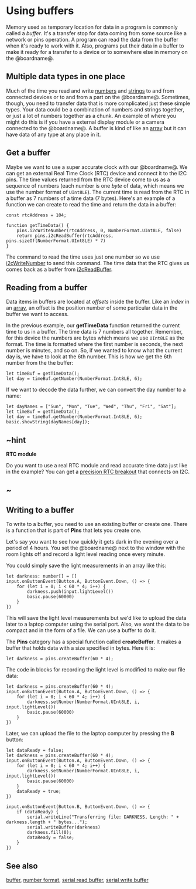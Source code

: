 # Using buffers

Memory used as temporary location for data in a program is commonly called a _buffer_. It's a transfer stop for data coming from some source like a network or pins operation. A program can read the data from the buffer when it's ready to work with it. Also, programs put their data in a buffer to make it ready for a transfer to a device or to somewhere else in memory on the @boardname@.

## Multiple data types in one place

Much of the time you read and write [numbers](/types/number) and [strings](/types/string) to and from connected devices or to and from a part on the @boardname@. Sometimes, though, you need to transfer data that is more complicated just these simple types. Your data could be a combination of numbers and strings together, or just a lot of numbers together as a chunk. An example of where you might do this is if you have a external display module or a camera connected to the @boardname@. A buffer is kind of like an [array](/types/array) but it can have data of any type at any place in it.

## Get a buffer

Maybe we want to use a super accurate clock with our @boardname@. We can get an external Real Time Clock (RTC) device and connect it to the I2C pins. The time values returned from the RTC device come to us as a sequence of numbers (each number is one _byte_ of data, which means we use the number format of `UInt8LE`). The current time is read from the RTC in a buffer as 7 numbers of a time data (7 bytes). Here's an example of a function we can create to read the time and return the data in a buffer:

```typescript-ignore
const rtcAddress = 104;

function getTimeData() {
    pins.i2cWriteNumber(rtcAddress, 0, NumberFormat.UInt8LE, false)
    return pins.i2cReadBuffer(rtcAddress, pins.sizeOf(NumberFormat.UInt8LE) * 7)
}
```

The command to read the time uses just one number so we use [i2cWriteNumber](/reference/pins/i2c-write-number) to send this command. The time data that the RTC gives us comes back as a buffer from [i2cReadBuffer](/reference/pins/i2c-read-buffer).

## Reading from a buffer

Data items in buffers are located at _offsets_ inside the buffer. Like an _index_ in an [array](/types/array), an offset is the position number of some particular data in the buffer we want to access.

In the previous example, our **getTimeData** function returned the current time to us in a buffer. The time data is 7 numbers all together. Remember, for this device the numbers are bytes which means we use `UInt8LE` as the format. The time is formatted where the first number is seconds, the next number is minutes, and so on. So, if we wanted to know what the current day is, we have to look at the 6th number. This is how we get the 6th number from the the buffer:

```typescript-ignore
let timeBuf = getTimeData();
let day = timeBuf.getNumber(NumberFormat.Int8LE, 6);
```

If we want to decode the data further, we can convert the day number to a name:

```typescript-ignore
let dayNames = ["Sun", "Mon", "Tue", "Wed", "Thu", "Fri", "Sat"];
let timeBuf = getTimeData();
let day = timeBuf.getNumber(NumberFormat.Int8LE, 6);
basic.showString(dayNames[day]);
```

## ~hint
**RTC module**

Do you want to use a real RTC module and read accurate time data just like in the example? You can get a [precision RTC breakout](https://www.adafruit.com/product/3013) that connects on I2C.
## ~

## Writing to a buffer

To write to a buffer, you need to use an existing buffer or create one. There is a function that is part of **Pins** that lets you create one.

Let's say you want to see how quickly it gets dark in the evening over  a period of 4 hours. You set the @boardname@ next to the window with the room lights off and record a light level reading once every minute.

You could simply save the light measurements in an array like this:

```blocks
let darkness: number[] = []
input.onButtonEvent(Button.A, ButtonEvent.Down, () => {
    for (let i = 0; i < 60 * 4; i++) {
        darkness.push(input.lightLevel())
        basic.pause(60000)
    }
})
```

This will save the light level measurements but we'd like to upload the data later to a laptop computer using the serial port. Also, we want the data to be compact and in the form of a file. We can use a buffer to do it.

The **Pins** category has a special function called **createBuffer**. It makes a buffer that holds data with a size specified in bytes. Here it is:

```typescript-ignore
let darkness = pins.createBuffer(60 * 4);
```

The code in blocks for recording the light level is modified to make our file data:

```typescript-ignore
let darkness = pins.createBuffer(60 * 4);
input.onButtonEvent(Button.A, ButtonEvent.Down, () => {
    for (let i = 0; i < 60 * 4; i++) {
        darkness.setNumber(NumberFormat.UInt8LE, i, input.lightLevel())
        basic.pause(60000)
    }
})
```

Later, we can upload the file to the laptop computer by pressing the **B** button:

```typescript-ignore
let dataReady = false;
let darkness = pins.createBuffer(60 * 4);
input.onButtonEvent(Button.A, ButtonEvent.Down, () => {
    for (let i = 0; i < 60 * 4; i++) {
        darkness.setNumber(NumberFormat.UInt8LE, i, input.lightLevel())
        basic.pause(60000)
    }
    dataReady = true;
})

input.onButtonEvent(Button.B, ButtonEvent.Down, () => {
    if (dataReady) {
        serial.writeLine("Transferring file: DARKNESS, Length: " + darkness.length + " bytes...");
        serial.writeBuffer(darkness)
        darkness.fill(0);
        dataReady = false;
    }    
})
```

## See also

[buffer](/types/buffer), [number format](types/buffer/number-format),
[serial read buffer](/reference/serial/read-buffer), [serial write buffer](/reference/serial/write-buffer)
